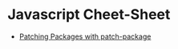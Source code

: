 # Javascript Cheet-Sheet

- [Patching Packages with patch-package](https://scottspence.com/2020/05/04/patching-packages/)
